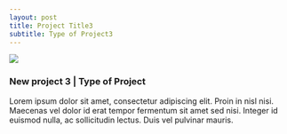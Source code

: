 ```yaml
---
layout: post
title: Project Title3
subtitle: Type of Project3
---
```

<img class="postimg" src="http://fpoimg.com/1200x900">

<h3 class="postheaders">New project 3 | Type of Project</h3>

<p>Lorem ipsum dolor sit amet, consectetur adipiscing elit. Proin in nisl nisi. Maecenas vel dolor id erat tempor fermentum sit amet sed nisi. Integer id euismod nulla, ac sollicitudin lectus. Duis vel pulvinar mauris.
</p>
